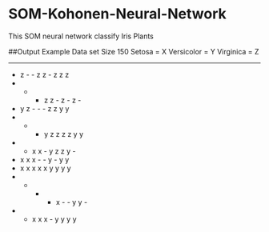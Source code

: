 # SOM-Kohonen-Neural-Network

This SOM neural network classify Iris Plants

##Output Example
Data set Size 150
Setosa = X
Versicolor = Y
Virginica = Z
- - - - - - - - - - 
- z - - z z - z z z 
- - - z z - z - z - 
- y z - - - z z y y 
- - - y z z z z y y 
- - x x - y z z y - 
- x x x - - y - y y 
- x x x x x y y y y 
- - - - x - - y y - 
- - x x x - y y y y 
